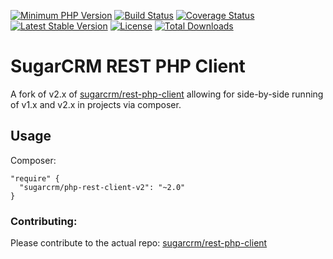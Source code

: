 [![Minimum PHP Version](https://img.shields.io/badge/php-%3E%3D%205.3-8892BF.svg)](https://php.net/)
[![Build Status](https://travis-ci.org/sugarcrm/rest-php-client.svg?branch=2.0)](https://travis-ci.org/sugarcrm/rest-php-client)
[![Coverage Status](https://coveralls.io/repos/github/sugarcrm/rest-php-client/badge.svg?branch=2.0)](https://coveralls.io/github/sugarcrm/rest-php-client?branch=2.0)
[![Latest Stable Version](https://poser.pugx.org/sugarcrm/php-rest-client-v2/v/stable)](https://packagist.org/packages/sugarcrm/php-rest-client-v2)
[![License](https://poser.pugx.org/sugarcrm/php-rest-client-v2/license)](https://packagist.org/packages/sugarcrm/php-rest-client-v2)
[![Total Downloads](https://poser.pugx.org/sugarcrm/rphp-rest-client-v2/downloads)](https://packagist.org/packages/sugarcrm/php-rest-client-v2)

# SugarCRM REST PHP Client
A fork of v2.x of [sugarcrm/rest-php-client](https://github.com/sugarcrm/rest-php-client) allowing for side-by-side running of v1.x and v2.x in projects via composer.

## Usage
Composer:
```
"require" {
  "sugarcrm/php-rest-client-v2": "~2.0"
}
```

### Contributing:
Please contribute to the actual repo: [sugarcrm/rest-php-client](https://github.com/sugarcrm/rest-php-client)

